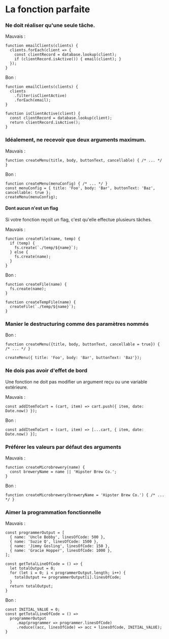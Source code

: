 # La fonction parfaite

### Ne doit réaliser qu'une seule tâche.

Mauvais :
```ecmascript 6
function emailClients(clients) {
  clients.forEach(client => {
    const clientRecord = database.lookup(client);
    if (clientRecord.isActive()) { email(client); }
  });
}
```

Bon :
```ecmascript 6
function emailClients(clients) {
  clients
    .filter(isClientActive)
    .forEach(email);
}

function isClientActive(client) {
  const clientRecord = database.lookup(client);
  return clientRecord.isActive();
}
```

### Idéalement, ne recevoir que deux arguments maximum.

Mauvais :
```ecmascript 6
function createMenu(title, body, buttonText, cancellable) { /* ... */ }
```

Bon :
```ecmascript 6
function createMenu(menuConfig) { /* ... */ }
const menuConfig = { title: 'Foo', body: 'Bar', buttonText: 'Baz', cancellable: true };
createMenu(menuConfig);
```

#### Dont aucun n'est un flag

Si votre fonction reçoit un flag, c'est qu'elle effectue plusieurs tâches.

Mauvais :
```ecmascript 6
function createFile(name, temp) {
  if (temp) {
    fs.create(`./temp/${name}`);
  } else {
    fs.create(name);
  }
}
```

Bon :
```ecmascript 6
function createFile(name) {
  fs.create(name);
}

function createTempFile(name) {
  createFile(`./temp/${name}`);
}
```

### Manier le destructuring comme des paramètres nommés

Bon :
```ecmascript 6
function createMenu({title, body, buttonText, cancellable = true}) { /* ... */ }

createMenu({ title: 'Foo', body: 'Bar', buttonText: 'Baz'});
```

### Ne dois pas avoir d'effet de bord

Une fonction ne doit pas modifier un argument reçu ou une variable extérieure.

Mauvais :
```ecmascript 6
const addItemToCart = (cart, item) => cart.push({ item, date: Date.now() });
```

Bon :
```ecmascript 6
const addItemToCart = (cart, item) => [...cart, { item, date: Date.now() }];
```

### Préférer les valeurs par défaut des arguments

Mauvais :
```ecmascript 6
function createMicrobrewery(name) {
  const breweryName = name || 'Hipster Brew Co.';
}
```

Bon :
```ecmascript 6
function createMicrobrewery(breweryName = 'Hipster Brew Co.') { /* ... */ }
```

### Aimer la programmation fonctionnelle

Mauvais :
```ecmascript 6
const programmerOutput = [
  { name: 'Uncle Bobby', linesOfCode: 500 },
  { name: 'Suzie Q', linesOfCode: 1500 },
  { name: 'Jimmy Gosling', linesOfCode: 150 },
  { name: 'Gracie Hopper', linesOfCode: 1000 },
];

const getTotalLineOfCode = () => {
  let totalOutput = 0;
  for (let i = 0; i < programmerOutput.length; i++) {
    totalOutput += programmerOutput[i].linesOfCode;
  }
  return totalOutput;
}
```

Bon :
```ecmascript 6
const INITIAL_VALUE = 0;
const getTotalLineOfCode = () => 
  programmerOutput
     .map(programmer => programmer.linesOfCode)
     .reduce((acc, linesOfCode) => acc + linesOfCode, INITIAL_VALUE);
}
```
